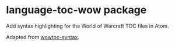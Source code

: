 # language-toc-wow package

Add syntax highlighting for the World of Warcraft TOC files in Atom.

Adapted from [wowtoc-syntax](https://github.com/Vandesdelca32/wowtoc-syntax).
